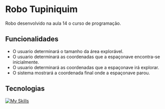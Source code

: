 # Robo Tupiniquim

Robo desenvolvido na aula 14 o curso de programação.

## Funcionalidades

- O usuario determinará o tamanho da área explorável.
- O usuario determinará as coordenadas que a espaçonave encontra-se inicialmente.
- O usuario determinará as coordenadas que a espaçonave irá explorar.
- O sistema mostrará a coordenada final onde a espaçonave parou.

## Tecnologias

[![My Skills](https://skillicons.dev/icons?i=git,github,cs,dotnet,visualstudio)](https://skillicons.dev)

